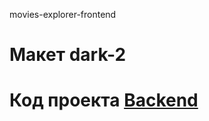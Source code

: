
movies-explorer-frontend

# Макет dark-2

# Код проекта [Backend](https://github.com/squirrel9090/movies-explorer-api)
